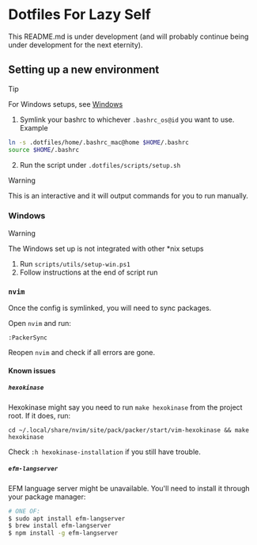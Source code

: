 # Dotfiles For Lazy Self

This README.md is under development (and will probably continue being under development for the next eternity).

## Setting up a new environment

> [!TIP]
> For Windows setups, see [Windows](#windows)

1. Symlink your bashrc to whichever `.bashrc_os@id` you want to use. Example

```bash
ln -s .dotfiles/home/.bashrc_mac@home $HOME/.bashrc
source $HOME/.bashrc
```

2. Run the script under `.dotfiles/scripts/setup.sh`

> [!WARNING]
> This is an interactive and it will output commands for you to run manually.

### Windows


> [!WARNING]
> The Windows set up is not integrated with other \*nix setups

1. Run `scripts/utils/setup-win.ps1`
2. Follow instructions at the end of script run

### `nvim`

Once the config is symlinked, you will need to sync packages.

Open `nvim` and run:

```
:PackerSync
```

Reopen `nvim` and check if all errors are gone.

#### Known issues

##### `hexokinase`

Hexokinase might say you need to run `make hexokinase` from the project root. If it does, run:

```
cd ~/.local/share/nvim/site/pack/packer/start/vim-hexokinase && make hexokinase
```

Check `:h hexokinase-installation` if you still have trouble.

##### `efm-langserver`

EFM language server might be unavailable. You'll need to install it through your package manager:

```bash
# ONE OF:
$ sudo apt install efm-langserver
$ brew install efm-langserver
$ npm install -g efm-langserver
```
